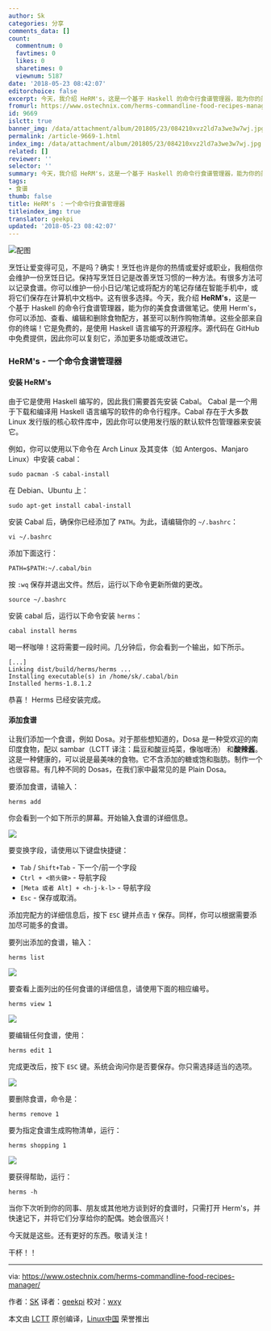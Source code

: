 ```yaml
---
author: Sk
categories: 分享
comments_data: []
count:
  commentnum: 0
  favtimes: 0
  likes: 0
  sharetimes: 0
  viewnum: 5187
date: '2018-05-23 08:42:07'
editorchoice: false
excerpt: 今天，我介绍 HeRM's，这是一个基于 Haskell 的命令行食谱管理器，能为你的美食食谱做笔记。
fromurl: https://www.ostechnix.com/herms-commandline-food-recipes-manager/
id: 9669
islctt: true
banner_img: /data/attachment/album/201805/23/084210xvz2ld7a3we3w7wj.jpg
permalink: /article-9669-1.html
index_img: /data/attachment/album/201805/23/084210xvz2ld7a3we3w7wj.jpg.thumb.jpg
related: []
reviewer: ''
selector: ''
summary: 今天，我介绍 HeRM's，这是一个基于 Haskell 的命令行食谱管理器，能为你的美食食谱做笔记。
tags:
- 食谱
thumb: false
title: HeRM's ：一个命令行食谱管理器
titleindex_img: true
translator: geekpi
updated: '2018-05-23 08:42:07'
---
```


![配图](/data/attachment/album/201805/23/084210xvz2ld7a3we3w7wj.jpg)


烹饪让爱变得可见，不是吗？确实！烹饪也许是你的热情或爱好或职业，我相信你会维护一份烹饪日记。保持写烹饪日记是改善烹饪习惯的一种方法。有很多方法可以记录食谱。你可以维护一份小日记/笔记或将配方的笔记存储在智能手机中，或将它们保存在计算机中文档中。这有很多选择。今天，我介绍 **HeRM's**，这是一个基于 Haskell 的命令行食谱管理器，能为你的美食食谱做笔记。使用 Herm's，你可以添加、查看、编辑和删除食物配方，甚至可以制作购物清单。这些全部来自你的终端！它是免费的，是使用 Haskell 语言编写的开源程序。源代码在 GitHub 中免费提供，因此你可以复刻它，添加更多功能或改进它。


### HeRM's - 一个命令食谱管理器


#### 安装 HeRM's


由于它是使用 Haskell 编写的，因此我们需要首先安装 Cabal。 Cabal 是一个用于下载和编译用 Haskell 语言编写的软件的命令行程序。Cabal 存在于大多数 Linux 发行版的核心软件库中，因此你可以使用发行版的默认软件包管理器来安装它。


例如，你可以使用以下命令在 Arch Linux 及其变体（如 Antergos、Manjaro Linux）中安装 cabal：



```
sudo pacman -S cabal-install

```

在 Debian、Ubuntu 上：



```
sudo apt-get install cabal-install

```

安装 Cabal 后，确保你已经添加了 `PATH`。为此，请编辑你的 `~/.bashrc`：



```
vi ~/.bashrc

```

添加下面这行：



```
PATH=$PATH:~/.cabal/bin

```

按 `:wq` 保存并退出文件。然后，运行以下命令更新所做的更改。



```
source ~/.bashrc

```

安装 cabal 后，运行以下命令安装 `herms`：



```
cabal install herms

```

喝一杯咖啡！这将需要一段时间。几分钟后，你会看到一个输出，如下所示。



```
[...]
Linking dist/build/herms/herms ...
Installing executable(s) in /home/sk/.cabal/bin
Installed herms-1.8.1.2

```

恭喜！ Herms 已经安装完成。


#### 添加食谱


让我们添加一个食谱，例如 Dosa。对于那些想知道的，Dosa 是一种受欢迎的南印度食物，配以 sambar（LCTT 译注：扁豆和酸豆炖菜，像咖喱汤） 和**酸辣酱**。这是一种健康的，可以说是最美味的食物。它不含添加的糖或饱和脂肪。制作一个也很容易。有几种不同的 Dosas，在我们家中最常见的是 Plain Dosa。


要添加食谱，请输入：



```
herms add

```

你会看到一个如下所示的屏幕。开始输入食谱的详细信息。


![](/data/attachment/album/201805/23/084213ws2tqr4qyqqty2yt.png)


要变换字段，请使用以下键盘快捷键：


* `Tab` / `Shift+Tab` - 下一个/前一个字段
* `Ctrl + <箭头键>` - 导航字段
* `[Meta 或者 Alt] + <h-j-k-l>` - 导航字段
* `Esc` - 保存或取消。


添加完配方的详细信息后，按下 `ESC` 键并点击 `Y` 保存。同样，你可以根据需要添加尽可能多的食谱。


要列出添加的食谱，输入：



```
herms list

```

![](/data/attachment/album/201805/23/084215eywc49bd6nyssb22.png)


要查看上面列出的任何食谱的详细信息，请使用下面的相应编号。



```
herms view 1

```

![](/data/attachment/album/201805/23/084216tlmkgmkpgk5blvwl.png)


要编辑任何食谱，使用：



```
herms edit 1

```

完成更改后，按下 `ESC` 键。系统会询问你是否要保存。你只需选择适当的选项。


![](/data/attachment/album/201805/23/084218eic6r18kutkkykz2.png)


要删除食谱，命令是：



```
herms remove 1

```

要为指定食谱生成购物清单，运行：



```
herms shopping 1

```

![](/data/attachment/album/201805/23/084221b1nz2hzn3jjvkgeo.png)


要获得帮助，运行：



```
herms -h

```

当你下次听到你的同事、朋友或其他地方谈到好的食谱时，只需打开 Herm's，并快速记下，并将它们分享给你的配偶。她会很高兴！


今天就是这些。还有更好的东西。敬请关注！


干杯！！




---


via: <https://www.ostechnix.com/herms-commandline-food-recipes-manager/>


作者：[SK](https://www.ostechnix.com) 译者：[geekpi](https://github.com/geekpi) 校对：[wxy](https://github.com/wxy)


本文由 [LCTT](https://github.com/LCTT/TranslateProject) 原创编译，[Linux中国](https://linux.cn/) 荣誉推出